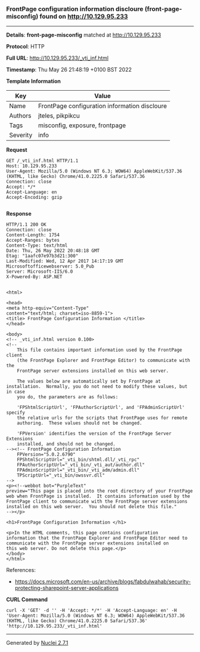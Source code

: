 ### FrontPage configuration information discloure (front-page-misconfig) found on http://10.129.95.233
---
**Details**: **front-page-misconfig**  matched at http://10.129.95.233

**Protocol**: HTTP

**Full URL**: http://10.129.95.233/_vti_inf.html

**Timestamp**: Thu May 26 21:48:19 +0100 BST 2022

**Template Information**

| Key | Value |
|---|---|
| Name | FrontPage configuration information discloure |
| Authors | jteles, pikpikcu |
| Tags | misconfig, exposure, frontpage |
| Severity | info |

**Request**
```http
GET /_vti_inf.html HTTP/1.1
Host: 10.129.95.233
User-Agent: Mozilla/5.0 (Windows NT 6.3; WOW64) AppleWebKit/537.36 (KHTML, like Gecko) Chrome/41.0.2225.0 Safari/537.36
Connection: close
Accept: */*
Accept-Language: en
Accept-Encoding: gzip


```

**Response**
```http
HTTP/1.1 200 OK
Connection: close
Content-Length: 1754
Accept-Ranges: bytes
Content-Type: text/html
Date: Thu, 26 May 2022 20:48:18 GMT
Etag: "1aafc07e97b3d21:300"
Last-Modified: Wed, 12 Apr 2017 14:17:19 GMT
Microsoftofficewebserver: 5.0_Pub
Server: Microsoft-IIS/6.0
X-Powered-By: ASP.NET


<html>

<head>
<meta http-equiv="Content-Type"
content="text/html; charset=iso-8859-1">
<title> FrontPage Configuration Information </title>
</head>

<body>
<!-- _vti_inf.html version 0.100>
<!-- 
	This file contains important information used by the FrontPage client
	(the FrontPage Explorer and FrontPage Editor) to communicate with the
	FrontPage server extensions installed on this web server.

	The values below are automatically set by FrontPage at installation.  Normally, you do not need to modify these values, but in case
	you do, the parameters are as follows:

	'FPShtmlScriptUrl', 'FPAuthorScriptUrl', and 'FPAdminScriptUrl' specify
	the relative urls for the scripts that FrontPage uses for remote
	authoring.  These values should not be changed.

	'FPVersion' identifies the version of the FrontPage Server Extensions
	installed, and should not be changed.
--><!-- FrontPage Configuration Information
    FPVersion="5.0.2.6790"
    FPShtmlScriptUrl="_vti_bin/shtml.dll/_vti_rpc"
    FPAuthorScriptUrl="_vti_bin/_vti_aut/author.dll"
    FPAdminScriptUrl="_vti_bin/_vti_adm/admin.dll"
    TPScriptUrl="_vti_bin/owssvr.dll"
-->
<p><!--webbot bot="PurpleText"
preview="This page is placed into the root directory of your FrontPage web when FrontPage is installed.  It contains information used by the FrontPage client to communicate with the FrontPage server extensions installed on this web server.  You should not delete this file."
--></p>

<h1>FrontPage Configuration Information </h1>

<p>In the HTML comments, this page contains configuration
information that the FrontPage Explorer and FrontPage Editor need to
communicate with the FrontPage server extensions installed on
this web server. Do not delete this page.</p>
</body>
</html>

```

References: 
- https://docs.microsoft.com/en-us/archive/blogs/fabdulwahab/security-protecting-sharepoint-server-applications

**CURL Command**
```
curl -X 'GET' -d '' -H 'Accept: */*' -H 'Accept-Language: en' -H 'User-Agent: Mozilla/5.0 (Windows NT 6.3; WOW64) AppleWebKit/537.36 (KHTML, like Gecko) Chrome/41.0.2225.0 Safari/537.36' 'http://10.129.95.233/_vti_inf.html'
```
---
Generated by [Nuclei 2.7.1](https://github.com/projectdiscovery/nuclei)